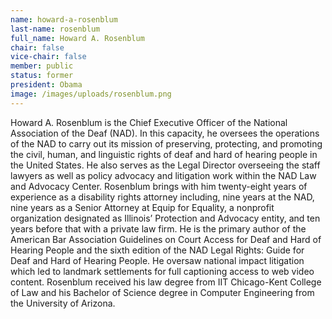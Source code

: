 ```yaml
---
name: howard-a-rosenblum
last-name: rosenblum
full_name: Howard A. Rosenblum
chair: false
vice-chair: false
member: public
status: former
president: Obama
image: /images/uploads/rosenblum.png
---
```


  Howard A. Rosenblum is the Chief Executive Officer of the National Association
  of the Deaf (NAD). In this capacity, he oversees the operations of the NAD to
  carry out its mission of preserving, protecting, and promoting the civil, human,
  and linguistic rights of deaf and hard of hearing people in the United States.
  He also serves as the Legal Director overseeing the staff lawyers as well as
  policy advocacy and litigation work within the NAD Law and Advocacy Center.
  Rosenblum brings with him twenty-eight years of experience as a disability
  rights attorney including, nine years at the NAD, nine years as a Senior
  Attorney at Equip for Equality, a nonprofit organization designated as
  Illinois’ Protection and Advocacy entity, and ten years before that with a
  private law firm. He is the primary author of the American Bar Association
  Guidelines on Court Access for Deaf and Hard of Hearing People and the sixth
  edition of the NAD Legal Rights: Guide for Deaf and Hard of Hearing People. He
  oversaw national impact litigation which led to landmark settlements for full
  captioning access to web video content. Rosenblum received his law degree from
  IIT Chicago-Kent College of Law and his Bachelor of Science degree in Computer
  Engineering from the University of Arizona.


